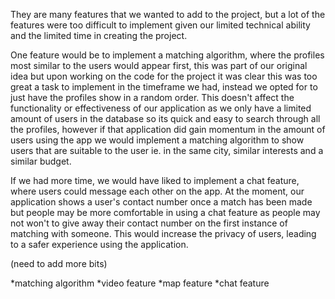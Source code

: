 They are many features that we wanted to add to the project, but a lot of the features were too difficult to implement given our limited technical 
ability and the limited time in creating the project. 


One feature would be to implement a matching algorithm, where the profiles most similar to the users would appear first, this was part of our original 
idea but upon working on the code for the project it was clear this was too great a task to implement in the timeframe we had, instead we opted for to 
just have the profiles show in a random order. This doesn't affect the functionality or effectiveness of our application as we only have a limited amount 
of users in the database so its quick and easy to search through all the profiles, however if that application did gain momentum in the amount of users 
using the app we would implement a matching algorithm to show users that are suitable to the user ie. in the same city, similar interests and a similar 
budget.

If we had more time, we would have liked to implement a chat feature, where users could message each other on the app. At the moment, our application 
shows a user's contact number once a match has been made but people may be more comfortable in using a chat feature as people may not won't to give away 
their contact number on the first instance of matching with someone. This would increase the privacy of users, leading to a safer experience using the 
application.

(need to add more bits)






*matching algorithm
*video feature
*map feature
*chat feature


